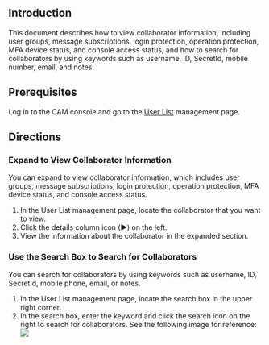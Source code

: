 ## Introduction
This document describes how to view collaborator information, including user groups, message subscriptions, login protection, operation protection, MFA device status, and console access status, and how to search for collaborators by using keywords such as username, ID, SecretId, mobile number, email, and notes.
## Prerequisites
Log in to the CAM console and go to the [User List](https://console.cloud.tencent.com/cam) management page.
## Directions
### Expand to View Collaborator Information
You can expand to view collaborator information, which includes user groups, message subscriptions, login protection, operation protection, MFA device status, and console access status.
1. In the User List management page, locate the collaborator that you want to view.
2. Click the details column icon (**▶**) on the left.
3. View the information about the collaborator in the expanded section.

### Use the Search Box to Search for Collaborators
You can search for collaborators by using keywords such as username, ID, SecretId, mobile phone, email, or notes.
1. In the User List management page, locate the search box in the upper right corner.
2. In the search box, enter the keyword and click the search icon on the right to search for collaborators. See the following image for reference:
![](https://main.qcloudimg.com/raw/05deb99ec4be47abf0bbc891963b5c27.png)
